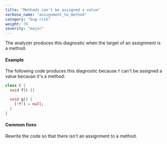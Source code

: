 ```yaml
---
title: "Methods can't be assigned a value"
verbose_name: "assignment_to_method"
category: "bug-risk"
weight: 70
severity: "major"
---
```

The analyzer produces this diagnostic when the target of an assignment is a
method.

#### Example

The following code produces this diagnostic because `f` can't be assigned a
value because it's a method:

```dart
class C {
  void f() {}

  void g() {
    [!f!] = null;
  }
}
```

#### Common fixes

Rewrite the code so that there isn't an assignment to a method.

